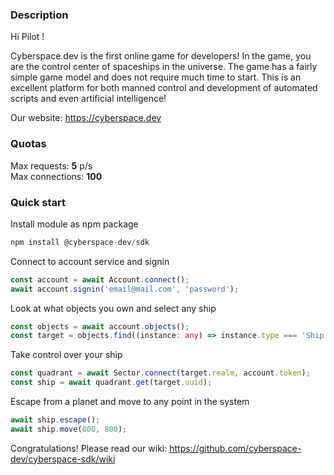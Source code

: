 ### **Description**

Hi Pilot ! 

Cyberspace.dev is the first online game for developers! In the game, you are the control center of spaceships in the universe. The game has a fairly simple game model and does not require much time to start. This is an excellent platform for both manned control and development of automated scripts and even artificial intelligence!

Our website: https://cyberspace.dev

### **Quotas**

Max requests: <b>5</b> p/s<br/>
Max connections: <b>100</b></b>

### **Quick start**

Install module as npm package

```typescript
npm install @cyberspace-dev/sdk
```

Connect to account service and signin

```typescript
const account = await Account.connect();
await account.signin('email@mail.com', 'password');
```

Look at what objects you own and select any ship

```typescript
const objects = await account.objects();
const target = objects.find((instance: any) => instance.type === 'Ship');
```

Take control over your ship

```typescript
const quadrant = await Sector.connect(target.realm, account.token);
const ship = await quadrant.get(target.uuid); 
```

Escape from a planet and move to any point in the system

```typescript
await ship.escape();
await ship.move(800, 800);
```

Congratulations! Please read our wiki: https://github.com/cyberspace-dev/cyberspace-sdk/wiki
